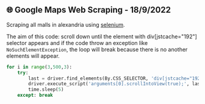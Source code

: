 ## :globe_with_meridians: Google Maps Web Scraping - 18/9/2022
Scraping all malls in alexandria using [selenium](https://selenium-python.readthedocs.io/).  

The aim of this code: scroll down until the element with div[jstcache="192"] selector appears and if the code throw an exception like `NoSuchElementException`, the loop will break because there is no another elements will appear.
``` python
for i in range(3,500,3):
    try:
        last = driver.find_elements(By.CSS_SELECTOR, 'div[jstcache="192"]')
        driver.execute_script('arguments[0].scrollIntoView(true);', last[i])
        time.sleep(5)
    except: break
```
